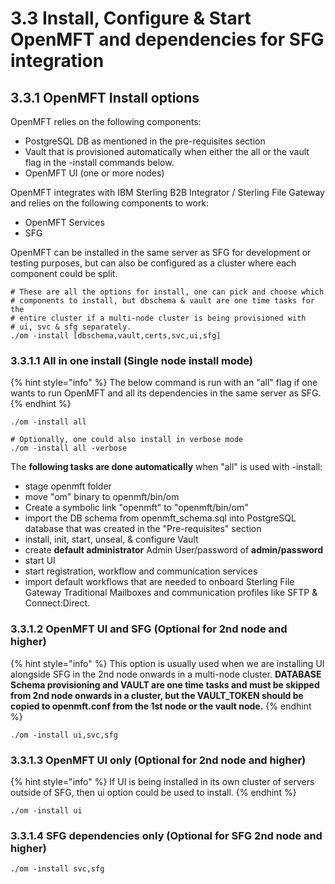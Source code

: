 # 3.3 Install, Configure & Start OpenMFT and dependencies for SFG integration

## 3.3.1 OpenMFT Install options

OpenMFT relies on the following components:

* PostgreSQL DB as mentioned in the pre-requisites section
* Vault that is provisioned automatically when either the all or the vault flag in the -install commands below.  
* OpenMFT UI \(one or more nodes\)

OpenMFT integrates with IBM Sterling B2B Integrator / Sterling File Gateway and relies on the following components to work:

* OpenMFT Services
* SFG

OpenMFT can be installed in the same server as SFG for development or testing purposes, but can also be configured as a cluster where each component could be split. 

```text
# These are all the options for install, one can pick and choose which 
# components to install, but dbschema & vault are one time tasks for the 
# entire cluster if a multi-node cluster is being provisioned with 
# ui, svc & sfg separately.
./om -install [dbschema,vault,certs,svc,ui,sfg]
```

### 3.3.1.1 All in one install \(Single node install mode\)

{% hint style="info" %}
The below command is run with an "all" flag if one wants to run OpenMFT and all its dependencies in the same server as SFG.
{% endhint %}

```text
./om -install all
```

```text
# Optionally, one could also install in verbose mode
./om -install all -verbose
```

The **following tasks are done automatically** when "all" is used with -install:

* stage openmft folder
* move "om" binary to openmft/bin/om
* Create a symbolic link "openmft" to "openmft/bin/om"
* import the DB schema from openmft\_schema.sql into PostgreSQL database that was created in the "Pre-requisites" section
* install, init, start, unseal, & configure Vault
* create **default administrator** Admin User/password of **admin/password**
* start UI
* start registration, workflow and communication services
* import default workflows that are needed to onboard Sterling File Gateway Traditional Mailboxes and communication profiles like SFTP & Connect:Direct.

### 3.3.1.2 OpenMFT UI and SFG \(Optional for 2nd node and higher\)

{% hint style="info" %}
This option is usually used when we are installing UI alongside SFG in the 2nd node onwards in a multi-node cluster.  **DATABASE Schema provisioning and VAULT are one time tasks and must be skipped from 2nd node onwards in a cluster, but the VAULT\_TOKEN should be copied to openmft.conf from the 1st node or the vault node.** 
{% endhint %}

```text
./om -install ui,svc,sfg
```

### 3.3.1.3 OpenMFT UI only \(Optional for 2nd node and higher\)

{% hint style="info" %}
If UI is being installed in its own cluster of servers outside of SFG, then ui option could be used to install.
{% endhint %}

```text
./om -install ui
```

### 3.3.1.4 SFG dependencies only \(Optional for SFG 2nd node and higher\)

```text
./om -install svc,sfg
```

